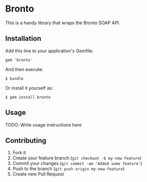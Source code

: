 # Bronto

This is a handy library that wraps the Bronto SOAP API.

## Installation

Add this line to your application's Gemfile:

    gem 'bronto'

And then execute:

    $ bundle

Or install it yourself as:

    $ gem install bronto

## Usage

TODO: Write usage instructions here

## Contributing

1. Fork it
2. Create your feature branch (`git checkout -b my-new-feature`)
3. Commit your changes (`git commit -am 'Added some feature'`)
4. Push to the branch (`git push origin my-new-feature`)
5. Create new Pull Request
